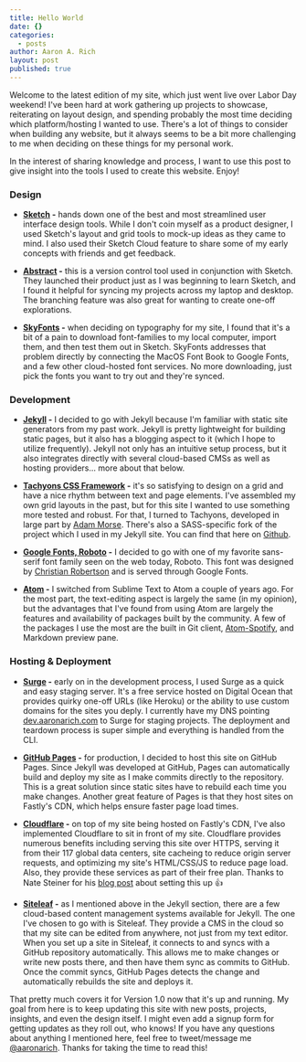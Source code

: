 ```yaml
---
title: Hello World
date: {}
categories:
  - posts
author: Aaron A. Rich
layout: post
published: true
---
```


Welcome to the latest edition of my site, which just went live over Labor Day weekend! I've been hard at work gathering up projects to showcase, reiterating on layout design, and spending probably the most time deciding which platform/hosting I wanted to use. There's a lot of things to consider when building any website, but it always seems to be a bit more challenging to me when deciding on these things for my personal work.

In the interest of sharing knowledge and process, I want to use this post to give insight into the tools I used to create this website. Enjoy!

### Design

* **[Sketch](https://www.sketchapp.com/) -** hands down one of the best and most streamlined user interface design tools. While I don't coin myself as a product designer, I used Sketch's layout and grid tools to mock-up ideas as they came to mind. I also used their Sketch Cloud feature to share some of my early concepts with friends and get feedback.

* **[Abstract](https://www.goabstract.com/) -** this is a version control tool used in conjunction with Sketch. They launched their product just as I was beginning to learn Sketch, and I found it helpful for syncing my projects across my laptop and desktop. The branching feature was also great for wanting to create one-off explorations.

* **[SkyFonts](https://skyfonts.com/) -** when deciding on typography for my site, I found that it's a bit of a pain to download font-families to my local computer, import them, and then test them out in Sketch. SkyFonts addresses that problem directly by connecting the MacOS Font Book to Google Fonts, and a few other cloud-hosted font services. No more downloading, just pick the fonts you want to try out and they're synced.

### Development

* **[Jekyll](https://jekyllrb.com/) -** I decided to go with Jekyll because I'm familiar with static site generators from my past work. Jekyll is pretty lightweight for building static pages, but it also has a blogging aspect to it (which I hope to utilize frequently). Jekyll not only has an intuitive setup process, but it also integrates directly with several cloud-based CMSs as well as hosting providers... more about that below.

* **[Tachyons CSS Framework](http://tachyons.io/) -** it's so satisfying to design on a grid and have a nice rhythm between text and page elements. I've assembled my own grid layouts in the past, but for this site I wanted to use something more tested and robust. For that, I turned to Tachyons, developed in large part by [Adam Morse](https://github.com/mrmrs). There's also a SASS-specific fork of the project which I used in my Jekyll site. You can find that here on [Github](https://github.com/tachyons-css/tachyons-sass).

* **[Google Fonts, Roboto](https://fonts.google.com/specimen/Roboto) -** I decided to go with one of my favorite sans-serif font family seen on the web today, Roboto. This font was designed by [Christian Robertson](http://christianrobertson.com/) and is served through Google Fonts.

* **[Atom](https://atom.io/) -** I switched from Sublime Text to Atom a couple of years ago. For the most part, the text-editing aspect is largely the same (in my opinion), but the advantages that I've found from using Atom are largely the features and availability of packages built by the community. A few of the packages I use the most are the built in Git client, [Atom-Spotify](https://atom.io/packages/atom-spotify), and Markdown preview pane.

### Hosting & Deployment

* **[Surge](https://surge.sh/) -** early on in the development process, I used Surge as a quick and easy staging server. It's a free service hosted on Digital Ocean that provides quirky one-off URLs (like Heroku) or the ability to use custom domains for the sites you deply. I currently have my DNS pointing [dev.aaronarich.com](dev.aaronarich.com) to Surge for staging projects. The deployment and teardown process is super simple and everything is handled from the CLI.

* **[GitHub Pages](https://pages.github.com/) -** for production, I decided to host this site on GitHub Pages. Since Jekyll was developed at GitHub, Pages can automatically build and deploy my site as I make commits directly to the repository. This is a great solution since static sites have to rebuild each time you make changes. Another great feature of Pages is that they host sites on Fastly's CDN, which helps ensure faster page load times.

* **[Cloudflare](https://www.cloudflare.com/) -** on top of my site being hosted on Fastly's CDN, I've also implemented Cloudflare to sit in front of my site. Cloudflare provides numerous benefits including serving this site over HTTPS, serving it from their 117 global data centers, site cacheing to reduce origin server requests, and optimizing my site's HTML/CSS/JS to reduce page load.  Also, they provide these services as part of their free plan. Thanks to Nate Steiner for his [blog post](https://natesteiner.com/blog/free-static-hosting-with-https/) about setting this up 👍

* **[Siteleaf](https://www.siteleaf.com/) -** as I mentioned above in the Jekyll section, there are a few cloud-based content management systems available for Jekyll. The one I've chosen to go with is Siteleaf. They provide a CMS in the cloud so that my site can be edited from anywhere, not just from my text editor. When you set up a site in Siteleaf, it connects to and syncs with a GitHub repository automatically. This allows me to make changes or write new posts there, and then have them sync as commits to GitHub. Once the commit syncs, GitHub Pages detects the change and automatically rebuilds the site and deploys it.

That pretty much covers it for Version 1.0 now that it's up and running. My goal from here is to keep updating this site with new posts, projects, insights, and even the design itself. I might even add a signup form for getting updates as they roll out, who knows! If you have any questions about anything I mentioned here, feel free to tweet/message me [@aaronarich](https://twitter.com/aaronarich). Thanks for taking the time to read this!
